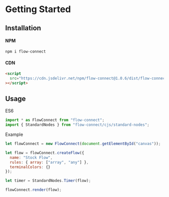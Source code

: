 # Getting Started

## Installation

#### NPM

```bash
npm i flow-connect
```

#### CDN

```html
<script
  src="https://cdn.jsdelivr.net/npm/flow-connect@1.0.6/dist/flow-connect.js"
></script>
```

## Usage

ES6

```js
import * as FlowConnect from "flow-connect";
import { StandardNodes } from "flow-connect/cjs/standard-nodes";
```

Example

```js
let flowConnect = new FlowConnect(document.getElementById("canvas"));

let flow = flowConnect.createFlow({
  name: "Stock Flow",
  rules: { array: ["array", "any"] },
  terminalColors: {}
});

let timer = StandardNodes.Timer(flow);

flowConnect.render(flow);
```
